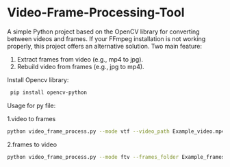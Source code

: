 # Video-Frame-Processing-Tool
A simple Python project based on the OpenCV library for converting between videos and frames. 
If your FFmpeg installation is not working properly, this project offers an alternative solution.
Two main feature:
1. Extract frames from video (e.g., mp4 to jpg).
2. Rebuild video from frames (e.g., jpg to mp4).

Install Opencv library:
```bash
 pip install opencv-python
```

Usage for py file:

1.video to frames
```bash
python video_frame_process.py --mode vtf --video_path Example_video.mp4 --output_path Example_frames
```

2.frames to video
```bash
python video_frame_process.py --mode ftv --frames_folder Example_frames --output_path Example_synthesize_video.mp4 --fps 30
```
